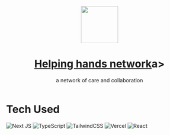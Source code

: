 
<div align="center">
      <img src="https://helpinghands-delta.vercel.app/logo.png" width="100px"><br/>
        <h1> <a href="https://helpinghands-delta.vercel.app/">Helping hands network</a>a></h1>
  <p>a network of care and collaboration</p>
     </div>
<p align="center"> <a href="https://helpinghands-delta.vercel.app/" target="_blank"><img alt="" src="https://img.shields.io/badge/Website-3B82F6?style=normal&logoColor=white" style="vertical-align:center" /></a></p>

# Tech Used

![Next JS](https://img.shields.io/badge/Next-black?style=for-the-badge&logo=next.js&logoColor=white) ![TypeScript](https://img.shields.io/badge/typescript-%23007ACC.svg?style=for-the-badge&logo=typescript&logoColor=white) ![TailwindCSS](https://img.shields.io/badge/tailwindcss-%2338B2AC.svg?style=for-the-badge&logo=tailwind-css&logoColor=white) ![Vercel](https://img.shields.io/badge/vercel-%23000000.svg?style=for-the-badge&logo=vercel&logoColor=white) ![React](https://img.shields.io/badge/react-%2320232a.svg?style=for-the-badge&logo=react&logoColor=%2361DAFB)
